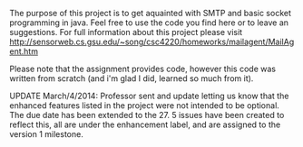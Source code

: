 The purpose of this project is to get aquainted with SMTP and basic socket programming in java. Feel free to use the code you find here or to leave an suggestions. For full information about this project please visit http://sensorweb.cs.gsu.edu/~song/csc4220/homeworks/mailagent/MailAgent.htm 

Please note that the assignment provides code, however this code was written from scratch (and i'm glad I did, learned so much from it).

UPDATE March/4/2014: Professor sent and update letting us know that the enhanced features listed in the project were not intended to be optional. The due date has been extended to the 27. 5 issues have been created to reflect this, all are under the enhancement label, and are assigned to the version 1 milestone.
